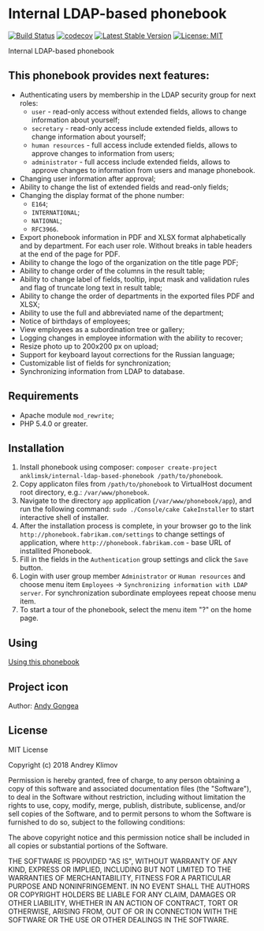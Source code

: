 # Internal LDAP-based phonebook
[![Build Status](https://travis-ci.com/anklimsk/internal-ldap-based-phonebook.svg?branch=master)](https://travis-ci.com/anklimsk/internal-ldap-based-phonebook)
[![codecov](https://codecov.io/gh/anklimsk/internal-ldap-based-phonebook/branch/master/graph/badge.svg)](https://codecov.io/gh/anklimsk/internal-ldap-based-phonebook)
[![Latest Stable Version](https://poser.pugx.org/anklimsk/internal-ldap-based-phonebook/v/stable)](https://packagist.org/packages/anklimsk/internal-ldap-based-phonebook)
[![License: MIT](https://img.shields.io/badge/License-MIT-yellow.svg)](https://opensource.org/licenses/MIT)

Internal LDAP-based phonebook

## This phonebook provides next features:

- Authenticating users by membership in the LDAP security group for next roles:
  * `user` - read-only access without extended fields, allows to change
    information about yourself;
  * `secretary` - read-only access include extended fields, allows to change
    information about yourself;
  * `human resources` - full access include extended fields, allows to approve
    changes to information from users;
  * `administrator` - full access include extended fields, allows to approve
    changes to information from users and manage phonebook.
- Changing user information after approval;
- Ability to change the list of extended fields and read-only fields;
- Changing the display format of the phone number:
  * `E164`;
  * `INTERNATIONAL`;
  * `NATIONAL`;
  * `RFC3966`.
- Export phonebook information in PDF and XLSX format alphabetically and by department.
  For each user role. Without breaks in table headers at the end of the page for PDF.
- Ability to change the logo of the organization on the title page PDF;
- Ability to change order of the columns in the result table;
- Ability to change label of fields, tooltip, input mask and validation rules and
  flag of truncate long text in result table;
- Ability to change the order of departments in the exported files PDF and XLSX;
- Ability to use the full and abbreviated name of the department;
- Notice of birthdays of employees;
- View employees as a subordination tree or gallery;
- Logging changes in employee information with the ability to recover;
- Resize photo up to 200x200 px on upload;
- Support for keyboard layout corrections for the Russian language;
- Customizable list of fields for synchronization;
- Synchronizing information from LDAP to database.

## Requirements

- Apache module `mod_rewrite`;
- PHP 5.4.0 or greater.

## Installation

1. Install phonebook using composer:
  `composer create-project anklimsk/internal-ldap-based-phonebook /path/to/phonebook`.
2. Copy applicaton files from `/path/to/phonebook`
  to VirtualHost document root directory, e.g.: `/var/www/phonebook`.
3. Navigate to the directory `app` application (`/var/www/phonebook/app`),
  and run the following command: `sudo ./Console/cake CakeInstaller`
  to start interactive shell of installer.
4. After the installation process is complete, in your browser go to the link
  `http://phonebook.fabrikam.com/settings` to change settings of application,
  where `http://phonebook.fabrikam.com` - base URL of installited Phonebook.
5. Fill in the fields in the `Authentication` group settings and click the `Save` button.
6. Login with user group member `Administrator` or `Human resources` and choose menu item
  `Employees` -> `Synchronizing information with LDAP server`.
  For synchronization subordinate employees repeat choose menu item.
7. To start a tour of the phonebook, select the menu item "?" on the home page.

## Using

[Using this phonebook](docs/using.md)

## Project icon

Author: [Andy Gongea](http://www.iconarchive.com/icons/graphicrating/quartz/readme.txt)

## License

MIT License

Copyright (c) 2018 Andrey Klimov

Permission is hereby granted, free of charge, to any person obtaining a copy
of this software and associated documentation files (the "Software"), to deal
in the Software without restriction, including without limitation the rights
to use, copy, modify, merge, publish, distribute, sublicense, and/or sell
copies of the Software, and to permit persons to whom the Software is
furnished to do so, subject to the following conditions:

The above copyright notice and this permission notice shall be included in all
copies or substantial portions of the Software.

THE SOFTWARE IS PROVIDED "AS IS", WITHOUT WARRANTY OF ANY KIND, EXPRESS OR
IMPLIED, INCLUDING BUT NOT LIMITED TO THE WARRANTIES OF MERCHANTABILITY,
FITNESS FOR A PARTICULAR PURPOSE AND NONINFRINGEMENT. IN NO EVENT SHALL THE
AUTHORS OR COPYRIGHT HOLDERS BE LIABLE FOR ANY CLAIM, DAMAGES OR OTHER
LIABILITY, WHETHER IN AN ACTION OF CONTRACT, TORT OR OTHERWISE, ARISING FROM,
OUT OF OR IN CONNECTION WITH THE SOFTWARE OR THE USE OR OTHER DEALINGS IN THE
SOFTWARE.
